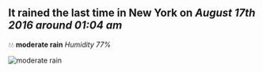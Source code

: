 ## It rained the last time in New York on *August 17th 2016 around 01:04 am*
💧💧  **moderate rain** *Humidity 77%*

![moderate rain](http://openweathermap.org/img/w/10n.png)
